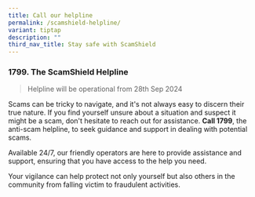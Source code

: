 ```yaml
---
title: Call our helpline
permalink: /scamshield-helpline/
variant: tiptap
description: ""
third_nav_title: Stay safe with ScamShield
---
```

<h3><strong>1799. The ScamShield Helpline</strong></h3>
<blockquote>
<p>Helpline will be operational from 28th Sep 2024</p>
</blockquote>
<p>Scams can be tricky to navigate, and it's not always easy to discern their
true nature. If you find yourself unsure about a situation and suspect
it might be a scam, don't hesitate to reach out for assistance. <strong>Call 1799</strong>,
the anti-scam helpline, to seek guidance and support in dealing with potential
scams.</p>
<p>Available 24/7, our friendly operators are here to provide assistance
and support, ensuring that you have access to the help you need.</p>
<p>Your vigilance can help protect not only yourself but also others in the
community from falling victim to fraudulent activities.</p>